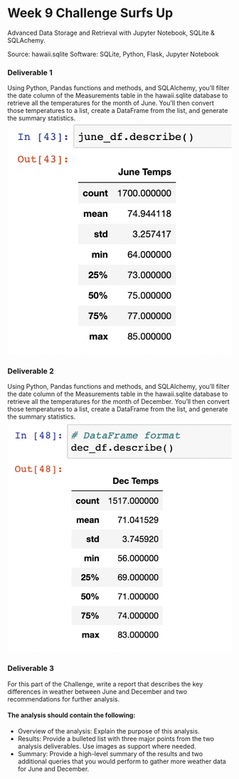# Week 9 Challenge Surfs Up

Advanced Data Storage and Retrieval with Jupyter Notebook, SQLite & SQLAchemy.

Source: hawaii.sqlite
Software: SQLite, Python, Flask, Jupyter Notebook 

### Deliverable 1
Using Python, Pandas functions and methods, and SQLAlchemy, you’ll filter the date column of the Measurements table in the hawaii.sqlite database to retrieve all the temperatures for the month of June. You’ll then convert those temperatures to a list, create a DataFrame from the list, and generate the summary statistics.
![June](https://github.com/matthallman/surfs_up/blob/main/resources/june.png)

### Deliverable 2
Using Python, Pandas functions and methods, and SQLAlchemy, you’ll filter the date column of the Measurements table in the hawaii.sqlite database to retrieve all the temperatures for the month of December. You’ll then convert those temperatures to a list, create a DataFrame from the list, and generate the summary statistics.
![December](https://github.com/matthallman/surfs_up/blob/main/resources/december.png)

### Deliverable 3
For this part of the Challenge, write a report that describes the key differences in weather between June and December and two recommendations for further analysis.
#### The analysis should contain the following:
- Overview of the analysis: Explain the purpose of this analysis.
- Results: Provide a bulleted list with three major points from the two analysis deliverables. Use images as support where needed.
- Summary: Provide a high-level summary of the results and two additional queries that you would perform to gather more weather data for June and December.
